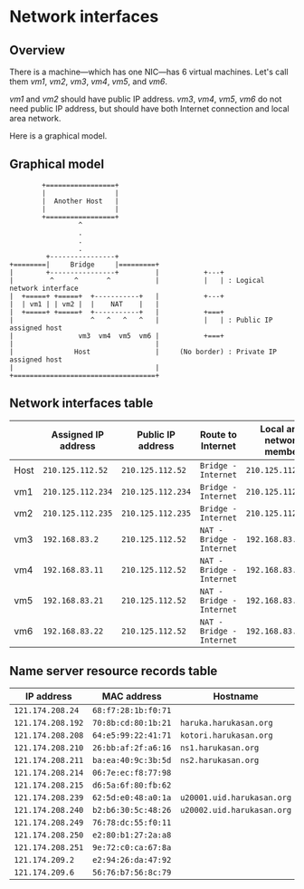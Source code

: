 Network interfaces
===

Overview
---

There is a machine—which has one NIC—has 6 virtual machines. Let's
call them *vm1*, *vm2*, *vm3*, *vm4*, *vm5*, and *vm6*.


*vm1* and *vm2* should have public IP address. *vm3*, *vm4*, *vm5*, *vm6* do not
need public IP address, but should have both Internet connection and
local area network.


Here is a graphical model.


Graphical model
---

            +=================+
            |                 |
            |  Another Host   |
            |                 |
            +=================+
                     ^
                     .
                     .
                     .
             +----------------+
    +========|     Bridge     |=========+
    |        +----------------+         |           +---+
    |         ^     ^       ^           |           |   | : Logical network interface
    |  +=====+ +=====+  +-----------+   |           +---+
    |  | vm1 | | vm2 |  |    NAT    |   |
    |  +=====+ +=====+  +-----------+   |           +===+
    |                   ^   ^   ^   ^   |           |   | : Public IP assigned host
    |                vm3  vm4  vm5  vm6 |           +===+
    |                                   |
    |               Host                |     (No border) : Private IP assigned host
    |                                   |
    +===================================+


Network interfaces table
---

|           | Assigned IP address   | Public IP address     | Route to Internet             | Local area network member     |
| ---       | ---                   | ---                   | ---                           | ---                           |
| Host      | `210.125.112.52`      | `210.125.112.52`      | `Bridge - Internet`           | `210.125.112.0/24`            |
| vm1       | `210.125.112.234`     | `210.125.112.234`     | `Bridge - Internet`           | `210.125.112.0/24`            |
| vm2       | `210.125.112.235`     | `210.125.112.235`     | `Bridge - Internet`           | `210.125.112.0/24`            |
| vm3       | `192.168.83.2`        | `210.125.112.52`      | `NAT - Bridge - Internet`     | `192.168.83.0/24`             |
| vm4       | `192.168.83.11`       | `210.125.112.52`      | `NAT - Bridge - Internet`     | `192.168.83.0/24`             |
| vm5       | `192.168.83.21`       | `210.125.112.52`      | `NAT - Bridge - Internet`     | `192.168.83.0/24`             |
| vm6       | `192.168.83.22`       | `210.125.112.52`      | `NAT - Bridge - Internet`     | `192.168.83.0/24`             |


Name server resource records table
---

| IP address        | MAC address           | Hostname                      |
| ---               | ---                   | ---                           |
| `121.174.208.24`  | `68:f7:28:1b:f0:71`   |                               |
| `121.174.208.192` | `70:8b:cd:80:1b:21`   | `haruka.harukasan.org`        |
| `121.174.208.208` | `64:e5:99:22:41:71`   | `kotori.harukasan.org`        |
| `121.174.208.210` | `26:bb:af:2f:a6:16`   | `ns1.harukasan.org`           |
| `121.174.208.211` | `ba:ea:40:9c:3b:5d`   | `ns2.harukasan.org`           |
| `121.174.208.214` | `06:7e:ec:f8:77:98`   |                               |
| `121.174.208.215` | `d6:5a:6f:80:fb:62`   |                               |
| `121.174.208.239` | `62:5d:e0:48:a0:1a`   | `u20001.uid.harukasan.org`    |
| `121.174.208.240` | `b2:b6:30:5c:48:26`   | `u20002.uid.harukasan.org`    |
| `121.174.208.249` | `76:78:dc:55:f0:11`   |                               |
| `121.174.208.250` | `e2:80:b1:27:2a:a8`   |                               |
| `121.174.208.251` | `9e:72:c0:ca:67:8a`   |                               |
| `121.174.209.2`   | `e2:94:26:da:47:92`   |                               |
| `121.174.209.6`   | `56:76:b7:56:8c:79`   |                               |
